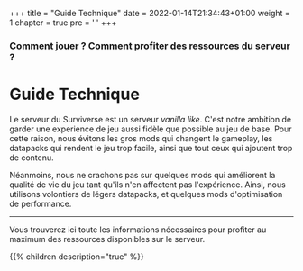 +++
title = "Guide Technique"
date = 2022-01-14T21:34:43+01:00
weight = 1
chapter = true
pre = '<b><i class="fas fa-book"></i> </b>'
+++

### Comment jouer ? Comment profiter des ressources du serveur ?

# Guide Technique 

Le serveur du Surviverse est un serveur _vanilla like_. C'est notre ambition de garder une experience de jeu aussi fidèle que possible au jeu de base. Pour cette raison, nous évitons les gros mods qui changent le gameplay, les datapacks qui rendent le jeu trop facile, ainsi que tout ceux qui ajoutent trop de contenu.  

Néanmoins, nous ne crachons pas sur quelques mods qui améliorent la qualité de vie du jeu tant qu'ils n'en affectent pas l'expérience. Ainsi, nous utilisons volontiers de légers datapacks, et quelques mods d'optimisation de performance.

---

Vous trouverez ici toute les informations nécessaires pour profiter au maximum des ressources disponibles sur le serveur.

{{% children description="true" %}}
